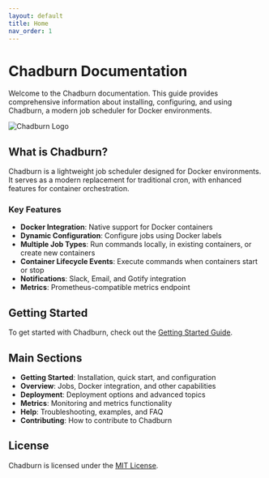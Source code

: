 ```yaml
---
layout: default
title: Home
nav_order: 1
---
```


# Chadburn Documentation

Welcome to the Chadburn documentation. This guide provides comprehensive information about installing, configuring, and using Chadburn, a modern job scheduler for Docker environments.

![Chadburn Logo](assets/images/chadburn-logo.png)

## What is Chadburn?

Chadburn is a lightweight job scheduler designed for Docker environments. It serves as a modern replacement for traditional cron, with enhanced features for container orchestration.

### Key Features

- **Docker Integration**: Native support for Docker containers
- **Dynamic Configuration**: Configure jobs using Docker labels
- **Multiple Job Types**: Run commands locally, in existing containers, or create new containers
- **Container Lifecycle Events**: Execute commands when containers start or stop
- **Notifications**: Slack, Email, and Gotify integration
- **Metrics**: Prometheus-compatible metrics endpoint

## Getting Started

To get started with Chadburn, check out the [Getting Started Guide](getting-started.html).

## Main Sections

- **Getting Started**: Installation, quick start, and configuration
- **Overview**: Jobs, Docker integration, and other capabilities
- **Deployment**: Deployment options and advanced topics
- **Metrics**: Monitoring and metrics functionality
- **Help**: Troubleshooting, examples, and FAQ
- **Contributing**: How to contribute to Chadburn

## License

Chadburn is licensed under the [MIT License](https://github.com/PremoWeb/Chadburn/blob/main/LICENSE). 